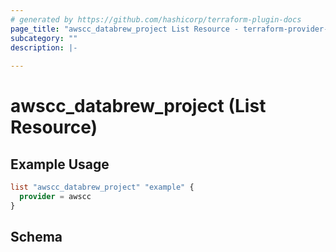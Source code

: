 ```yaml
---
# generated by https://github.com/hashicorp/terraform-plugin-docs
page_title: "awscc_databrew_project List Resource - terraform-provider-awscc"
subcategory: ""
description: |-
  
---
```


# awscc_databrew_project (List Resource)



## Example Usage

```terraform
list "awscc_databrew_project" "example" {
  provider = awscc
}
```

<!-- schema generated by tfplugindocs -->
## Schema
